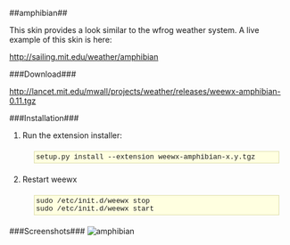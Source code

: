 ##amphibian##

This skin provides a look similar to the wfrog weather system.  A live example of this skin is here:

http://sailing.mit.edu/weather/amphibian


###Download###

http://lancet.mit.edu/mwall/projects/weather/releases/weewx-amphibian-0.11.tgz

###Installation###

<ol>
<li>Run the extension installer:</li>
<p style="font-family: Courier, monospace; margin: 20px 20px 20px 20px;background-color: #FFFFe0; border: 1px solid #ddddaa; padding: 3px; font-size: 90%; white-space: pre;"
>setup.py install --extension weewx-amphibian-x.y.tgz</p>

<li>Restart weewx</li>
<p style="font-family: Courier, monospace; margin: 20px 20px 20px 20px;background-color: #FFFFe0; border: 1px solid #ddddaa; padding: 3px; font-size: 90%; white-space: pre;"
>sudo /etc/init.d/weewx stop
sudo /etc/init.d/weewx start</p>
</ol>


###Screenshots###
![amphibian](http://lancet.mit.edu/mwall/projects/weather/amphibian-for-weewx-0.1/amphibian-for-weewx.png )

